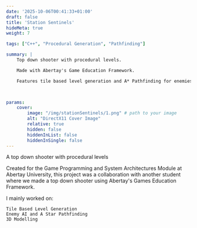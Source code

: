 ```yaml
---
date: '2025-10-06T00:41:33+01:00'
draft: false
title: 'Station Sentinels'
hideMeta: true
weight: 7

tags: ["C++", "Procedural Generation", "Pathfinding"]

summary: |
    Top down shooter with procedural levels.

    Made with Abertay's Game Education Framework.

    Features tile based level generation and A* Pathfinding for enemies.

    

params:
    cover:
        image: "/img/stationSentinels/1.png" # path to your image
        alt: "DirectX11 Cover Image"
        relative: true
        hidden: false
        hiddenInList: false
        hiddenInSingle: false
---
```

A top down shooter with procedural levels

Created for the Game Programming and System Architectures Module at Abertay University, this project was a collaboration with another student where we made a top down shooter using Abertay's Games Education Framework.

I mainly worked on:

    Tile Based Level Generation
    Enemy AI and A Star Pathfinding
    3D Modelling
